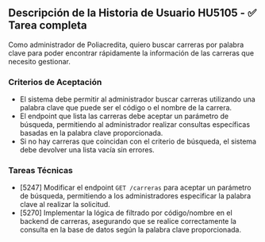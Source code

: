 ## Descripción de la Historia de Usuario HU5105 - ✅ Tarea completa 
 Como administrador de Poliacredita, quiero buscar carreras por palabra clave para poder encontrar rápidamente la información de las carreras que necesito gestionar.
 ### Criterios de Aceptación
- El sistema debe permitir al administrador buscar carreras utilizando una palabra clave que puede ser el código o el nombre de la carrera.
- El endpoint que lista las carreras debe aceptar un parámetro de búsqueda, permitiendo al administrador realizar consultas específicas basadas en la palabra clave proporcionada.
- Si no hay carreras que coincidan con el criterio de búsqueda, el sistema debe devolver una lista vacía sin errores.
 ### Tareas Técnicas
- [5247] Modificar el endpoint `GET /carreras` para aceptar un parámetro de búsqueda, permitiendo a los administradores especificar la palabra clave al realizar la solicitud.
- [5270] Implementar la lógica de filtrado por código/nombre en el backend de carreras, asegurando que se realice correctamente la consulta en la base de datos según la palabra clave proporcionada.
